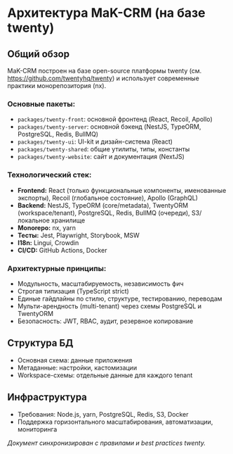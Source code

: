 # Архитектура MaK-CRM (на базе twenty)

## Общий обзор
MaK-CRM построен на базе open-source платформы twenty (см. https://github.com/twentyhq/twenty) и использует современные практики монорепозитория (nx).

### Основные пакеты:
- `packages/twenty-front`: основной фронтенд (React, Recoil, Apollo)
- `packages/twenty-server`: основной бэкенд (NestJS, TypeORM, PostgreSQL, Redis, BullMQ)
- `packages/twenty-ui`: UI-kit и дизайн-система (React)
- `packages/twenty-shared`: общие утилиты, типы, константы
- `packages/twenty-website`: сайт и документация (NextJS)

### Технологический стек:
- **Frontend:** React (только функциональные компоненты, именованные экспорты), Recoil (глобальное состояние), Apollo (GraphQL)
- **Backend:** NestJS, TypeORM (core/metadata), TwentyORM (workspace/tenant), PostgreSQL, Redis, BullMQ (очереди), S3/локальное хранилище
- **Monorepo:** nx, yarn
- **Тесты:** Jest, Playwright, Storybook, MSW
- **I18n:** Lingui, Crowdin
- **CI/CD:** GitHub Actions, Docker

### Архитектурные принципы:
- Модульность, масштабируемость, независимость фич
- Строгая типизация (TypeScript strict)
- Единые гайдлайны по стилю, структуре, тестированию, переводам
- Мульти-арендность (multi-tenant) через схемы PostgreSQL и TwentyORM
- Безопасность: JWT, RBAC, аудит, резервное копирование

## Структура БД
- Основная схема: данные приложения
- Метаданные: настройки, кастомизации
- Workspace-схемы: отдельные данные для каждого tenant

## Инфраструктура
- Требования: Node.js, yarn, PostgreSQL, Redis, S3, Docker
- Поддержка горизонтального масштабирования, автоматизации, мониторинга

_Документ синхронизирован с правилами и best practices twenty._
